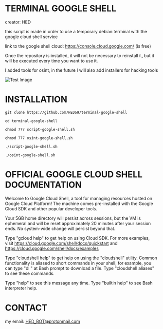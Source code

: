 # TERMINAL GOOGLE SHELL
creator: HED

this script is made in order to use a temporary debian terminal with the google cloud shell service

link to the google shell cloud: https://console.cloud.google.com/ (is free)

Once the repository is installed, it will not be necessary to reinstall it, but it will be executed every time you want to use it.

I added tools for osint, in the future I will also add installers for hacking tools

![Test Image](https://media.discordapp.net/attachments/906088924693286962/1042052294390333500/Screenshot_2022-11-15_13.22.31.png?width=899&height=478)

# INSTALLATION
```
git clone https://github.com/HED69/terminal-google-shell
```
```
cd terminal-google-shell
```
```
chmod 777 script-google-shell.sh
```
```
chmod 777 osint-google-shell.sh
```
```
./script-google-shell.sh
```
```
./osint-google-shell.sh
```

# OFFICIAL GOOGLE CLOUD SHELL DOCUMENTATION


Welcome to Google Cloud Shell, a tool for managing resources hosted on Google Cloud Platform!
The machine comes pre-installed with the Google Cloud SDK and other popular developer tools.

Your 5GB home directory will persist across sessions, but the VM is ephemeral and will be reset
approximately 20 minutes after your session ends. No system-wide change will persist beyond that.

Type "gcloud help" to get help on using Cloud SDK. For more examples, visit
https://cloud.google.com/shell/docs/quickstart and https://cloud.google.com/shell/docs/examples

Type "cloudshell help" to get help on using the "cloudshell" utility.  Common functionality is
aliased to short commands in your shell, for example, you can type "dl <filename>" at Bash prompt to
download a file. Type "cloudshell aliases" to see these commands.

Type "help" to see this message any time. Type "builtin help" to see Bash interpreter help.



# CONTACT
my email: HED_BOT@protonmail.com
